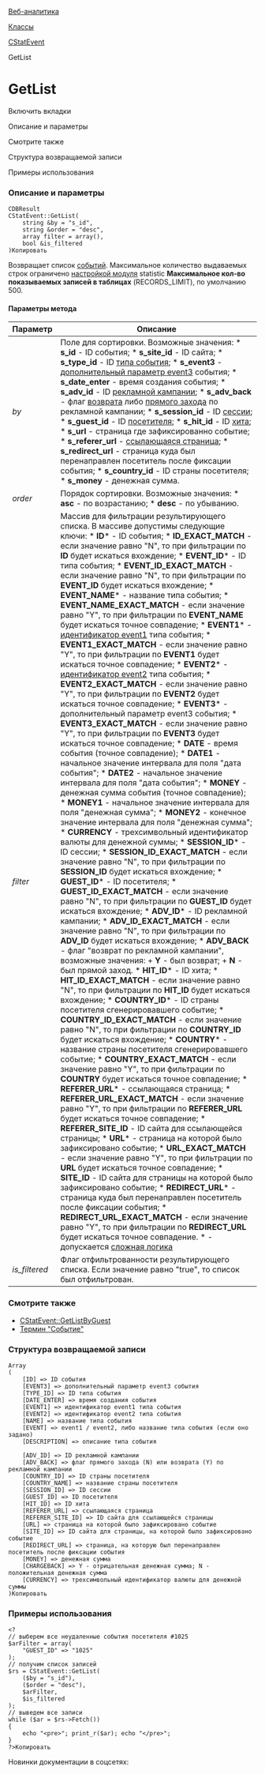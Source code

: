 [Веб-аналитика](/api_help/statistic/index.php)

[Классы](/api_help/statistic/classes/index.php)

[CStatEvent](/api_help/statistic/classes/cstatevent/index.php)

GetList

GetList
=======

Включить вкладки

Описание и параметры

Смотрите также

Структура возвращаемой записи

Примеры использования

### Описание и параметры

```
CDBResult
CStatEvent::GetList(
	string &by = "s_id",
	string &order = "desc",
	array filter = array(),
	bool &is_filtered
)Копировать
```

Возвращает список [событий](/api_help/statistic/terms.php#event). Максимальное количество выдаваемых строк ограничено [настройкой модуля](https://dev.1c-bitrix.ru/learning/course/index.php?COURSE_ID=41&LESSON_ID=2101 "Описание настроек модуля Статистика") statistic **Максимальное кол-во показываемых записей в таблицах** (RECORDS\_LIMIT), по умолчанию 500.

#### Параметры метода

| Параметр | Описание |
| --- | --- |
| *by* | Поле для сортировки. Возможные значения:  * **s\_id** - ID события; * **s\_site\_id** - ID сайта; * **s\_type\_id** - ID [типа события](/api_help/statistic/terms.php#event_type); * **s\_event3** - [дополнительный параметр event3](/api_help/statistic/terms.php#event3) события; * **s\_date\_enter** - время создания события; * **s\_adv\_id** - ID [рекламной кампании](/api_help/statistic/terms.php#adv); * **s\_adv\_back** - флаг [возврата](/api_help/statistic/terms.php#adv_back) либо [прямого захода](/api_help/statistic/terms.php#adv_first) по рекламной кампании; * **s\_session\_id** - ID [сессии](/api_help/statistic/terms.php#session); * **s\_guest\_id** - ID [посетителя](/api_help/statistic/terms.php#guest); * **s\_hit\_id** - ID [хита](/api_help/statistic/terms.php#hit); * **s\_url** - страница где зафиксированно событие; * **s\_referer\_url** - [ссылающаяся страница](/api_help/statistic/terms.php#referer); * **s\_redirect\_url** - страница куда был перенаправлен посетитель после фиксации события; * **s\_country\_id** - ID страны посетителя; * **s\_money** - денежная сумма. |
| *оrder* | Порядок сортировки. Возможные значения:  * **asc** - по возрастанию; * **desc** - по убыванию. |
| *filter* | Массив для фильтрации результирующего списка. В массиве допустимы следующие ключи:  * **ID**\* - ID события; * **ID\_EXACT\_MATCH** - если значение равно "N", то при фильтрации по **ID** будет искаться вхождение; * **EVENT\_ID**\* - ID типа события; * **EVENT\_ID\_EXACT\_MATCH** - если значение равно "N", то при фильтрации по **EVENT\_ID** будет искаться вхождение; * **EVENT\_NAME**\* - название типа события; * **EVENT\_NAME\_EXACT\_MATCH** - если значение равно "Y", то при фильтрации по **EVENT\_NAME** будет искаться точное совпадение; * **EVENT1**\* - [идентификатор event1](/api_help/statistic/terms.php#event_type_id) типа события; * **EVENT1\_EXACT\_MATCH** - если значение равно "Y", то при фильтрации по **EVENT1** будет искаться точное совпадение; * **EVENT2**\* - [идентификатор event2](/api_help/statistic/terms.php#event_type_id) типа события; * **EVENT2\_EXACT\_MATCH** - если значение равно "Y", то при фильтрации по **EVENT2** будет искаться точное совпадение; * **EVENT3**\* - дополнительный параметр event3 события; * **EVENT3\_EXACT\_MATCH** - если значение равно "Y", то при фильтрации по **EVENT3** будет искаться точное совпадение; * **DATE** - время события (точное совпадение); * **DATE1** - начальное значение интервала для поля "дата события"; * **DATE2** - начальное значение интервала для поля "дата события"; * **MONEY** - денежная сумма события (точное совпадение); * **MONEY1** - начальное значение интервала для поля "денежная сумма"; * **MONEY2** - конечное значение интервала для поля "денежная сумма"; * **CURRENCY** - трехсимвольный идентификатор валюты для денежной суммы; * **SESSION\_ID**\* - ID сессии; * **SESSION\_ID\_EXACT\_MATCH** - если значение равно "N", то при фильтрации по **SESSION\_ID** будет искаться вхождение; * **GUEST\_ID**\* - ID посетителя; * **GUEST\_ID\_EXACT\_MATCH** - если значение равно "N", то при фильтрации по **GUEST\_ID** будет искаться вхождение; * **ADV\_ID**\* - ID рекламной кампании; * **ADV\_ID\_EXACT\_MATCH** - если значение равно "N", то при фильтрации по **ADV\_ID** будет искаться вхождение; * **ADV\_BACK** - флаг "возврат по рекламной кампании", возможные значения:   + **Y** - был возврат;   + **N** - был прямой заход. * **HIT\_ID**\* - ID хита; * **HIT\_ID\_EXACT\_MATCH** - если значение равно "N", то при фильтрации по **HIT\_ID** будет искаться вхождение; * **COUNTRY\_ID**\* - ID страны посетителя сгенерировавшего событие; * **COUNTRY\_ID\_EXACT\_MATCH** - если значение равно "N", то при фильтрации по **COUNTRY\_ID** будет искаться вхождение; * **COUNTRY**\* - название страны посетителя сгенерировавшего событие; * **COUNTRY\_EXACT\_MATCH** - если значение равно "Y", то при фильтрации по **COUNTRY** будет искаться точное совпадение; * **REFERER\_URL**\* - ссылающаяся страница; * **REFERER\_URL\_EXACT\_MATCH** - если значение равно "Y", то при фильтрации по **REFERER\_URL** будет искаться точное совпадение; * **REFERER\_SITE\_ID** - ID сайта для ссылающейся страницы; * **URL**\* - страница на которой было зафиксировано событие; * **URL\_EXACT\_MATCH** - если значение равно "Y", то при фильтрации по **URL** будет искаться точное совпадение; * **SITE\_ID** - ID сайта для страницы на которой было зафиксировано событие; * **REDIRECT\_URL**\* - страница куда был перенаправлен посетитель после фиксации события; * **REDIRECT\_URL\_EXACT\_MATCH** - если значение равно "Y", то при фильтрации по **REDIRECT\_URL** будет искаться точное совпадение.  \* - допускается [сложная логика](/api_help/main/general/filter.php) |
| *is\_filtered* | Флаг отфильтрованности результирующего списка. Если значение равно "true", то список был отфильтрован. |

### Смотрите также

* [CStatEvent::GetListByGuest](/api_help/statistic/classes/cstatevent/getlistbyguest.php)
* [Термин "Событие"](/api_help/statistic/terms.php#event)

### Структура возвращаемой записи

```
Array
(
	[ID] => ID события
	[EVENT3] => дополнительный параметр event3 события
	[TYPE_ID] => ID типа события
	[DATE_ENTER] => время создания события
	[EVENT1] => идентификатор event1 типа события
	[EVENT2] => идентификатор event2 типа события
	[NAME] => название типа события
	[EVENT] => event1 / event2, либо название типа события (если оно задано)
	[DESCRIPTION] => описание типа события
    
	[ADV_ID] => ID рекламной кампании
	[ADV_BACK] => флаг прямого захода (N) или возврата (Y) по рекламной кампании
	[COUNTRY_ID] => ID страны посетителя
	[COUNTRY_NAME] => название страны посетителя
	[SESSION_ID] => ID сессии
	[GUEST_ID] => ID посетителя
	[HIT_ID] => ID хита
	[REFERER_URL] => ссылающаяся страница
	[REFERER_SITE_ID] => ID сайта для ссылающейся страницы
	[URL] => страница на которой было зафиксировано событие
	[SITE_ID] => ID сайта для страницы, на которой было зафиксировано событие
	[REDIRECT_URL] => страница, на которую был перенаправлен посетитель после фиксации события
	[MONEY] => денежная сумма
	[CHARGEBACK] => Y - отрицательная денежная сумма; N - положительная денежная сумма
	[CURRENCY] => трехсимвольный идентификатор валюты для денежной суммы
)Копировать
```

### Примеры использования

```
<?
// выберем все неудаленные события посетителя #1025
$arFilter = array(
	"GUEST_ID" => "1025"
);
// получим список записей
$rs = CStatEvent::GetList(
	($by = "s_id"), 
	($order = "desc"), 
	$arFilter, 
	$is_filtered
);
// выведем все записи
while ($ar = $rs->Fetch())
{
	echo "<pre>"; print_r($ar); echo "</pre>";    
}
?>Копировать
```

Новинки документации в соцсетях: